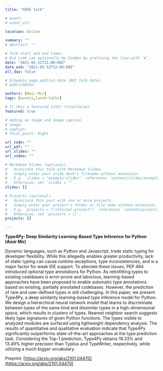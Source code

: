 ```yaml
---
title: "SERG talk"

# event: 
# event_url: 

location: Online

summary: ""
# abstract: ""

# Talk start and end times.
# End time can optionally be hidden by prefixing the line with `#`.
date: "2021-05-12T11:00:00Z"
date_end: "2021-05-12T12:00:00Z"
all_day: false

# Schedule page publish date (NOT talk date).
# publishDate:

authors: [Amir Mir]
tags: [events,lunch-talks]

# Is this a featured talk? (true/false)
featured: true

# Adding an image and image caption
# image:
# caption: 
# focal_point: Right

url_code: ""
url_pdf: ""
url_slides: ""
url_video: ""

# Markdown Slides (optional).
#   Associate this talk with Markdown slides.
#   Simply enter your slide deck's filename without extension.
#   E.g. `slides = "example-slides"` references `content/slides/example-slides.md`.
#   Otherwise, set `slides = ""`.
slides: []

# Projects (optional).
#   Associate this post with one or more projects.
#   Simply enter your project's folder or file name without extension.
#   E.g. `projects = ["internal-project"]` references `content/project/deep-learning/index.md`.
#   Otherwise, set `projects = []`.
projects: []

---
```



**Type4Py: Deep Similarity Learning-Based Type Inference for Python (Amir Mir)**

Dynamic languages, such as Python and Javascript, trade static typing for developer flexibility. While this allegedly enables greater productivity, lack of static typing can cause runtime exceptions, type inconsistencies, and is a major factor for weak IDE support. To alleviate these issues, PEP 484 introduced optional type annotations for Python. As retrofitting types to existing codebases is error-prone and laborious, learning-based approaches have been proposed to enable automatic type annotations based on existing, partially annotated codebases. However, the prediction of rare and user-defined types is still challenging. In this paper, we present Type4Py, a deep similarity learning-based type inference model for Python. We design a hierarchical neural network model that learns to discriminate between types of the same kind and dissimilar types in a high-dimensional space, which results in clusters of types. Nearest neighbor search suggests likely type signatures of given Python functions. The types visible to analyzed modules are surfaced using lightweight dependency analysis. The results of quantitative and qualitative evaluation indicate that Type4Py significantly outperforms state-of-the-art approaches at the type prediction task. Considering the Top-1 prediction, Type4Py obtains 19.33% and 13.49% higher precision than Typilus and TypeWriter, respectively, while utilizing a much bigger vocabulary.

Preprint: [https://arxiv.org/abs/2101.04470](https://arxiv.org/abs/2101.04470)

